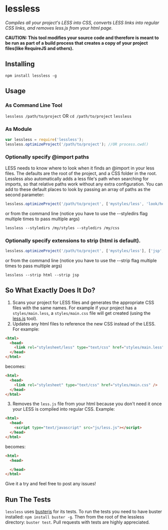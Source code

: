 # lessless
*Compiles all your project's LESS into CSS, converts LESS links into regular CSS links, and removes less.js from your html page.*

**CAUTION: This tool modifies your source code and therefore is meant to be run as part of a build process that creates a copy of your project files(like RequireJS and others).**

## Installing
`npm install lessless -g`

## Usage

### As Command Line Tool
`lessless /path/to/project`
OR
`cd /path/to/project`
`lessless`

### As Module
```js
var lessless = require('lessless');
lessless.optimizeProject('/path/to/project'); //OR process.cwd()
```

### Optionally specify @import paths
LESS needs to know where to look when it finds an @import in your less files. The defaults are the root of the project, and a CSS folder in the root. Lessless also automatically adds a less file's path when searching for imports, so that relative paths work without any extra configuration. You can add to these default places to look by passing an array of paths as the second parameter: 
```js
lessless.optimizeProject('/path/to/project', ['mystyles/less', 'look/here/for/styles/too']);
```

or from the command line (notice you have to use the --styledirs flag multiple times to pass multiple args)

```
lessless --styledirs /my/styles --styledirs /my/css
```

### Optionally specify extensions to strip (html is default).
```js
lessless.optimizeProject('/path/to/project', ['mystyles/less'], ['jsp', 'cshtml']);
```

or from the command line (notice you have to use the --strip flag multiple times to pass multiple args)

```
lessless --strip html --strip jsp
```

## So What Exactly Does It Do?
1. Scans your project for LESS files and generates the appropriate CSS files with the same names. For example if your project has a `styles/main.less`, a `styles/main.css` file will get created (using the [less.js](http://lesscss.org/#-server-side-usage) tool).
2. Updates any html files to reference the new CSS instead of the LESS.
For example:

```html
<html>
  <head>
    <link rel="stylesheet/less" type="text/css" href="styles/main.less" />
  </head>
</html>
```

becomes:

```html
<html>
  <head>
    <link rel="stylesheet" type="text/css" href="styles/main.css" />
  </head>
</html>
```
3. Removes the `less.js` file from your html because you don't need it once your LESS is compiled into regular CSS. Example:

```html
<html>
  <head>
    <script type="text/javascript" src="js/less.js"></script>
  </head>
</html>
```

becomes:

```html
<html>
  <head>

  </head>
</html>
```

Give it a try and feel free to post any issues!

## Run The Tests
`lessless` uses [busterjs](http://busterjs.org) for its tests. To run the tests you need to have buster installed: `npm install buster -g`.
 Then from the root of the lessless directory: `buster test`. Pull requests with tests are highly appreciated.